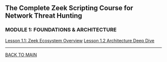 ## The Complete Zeek Scripting Course for Network Threat Hunting

### MODULE 1: FOUNDATIONS & ARCHITECTURE
[Lesson 1.1: Zeek Ecosystem Overview](./01_foundations/1_1_ecosystem.md)
[Lesson 1.2 Architecture Deep Dive](./01_foundations/1_2_architecture.md)


___

[BACK TO MAIN](../../../../README.md)